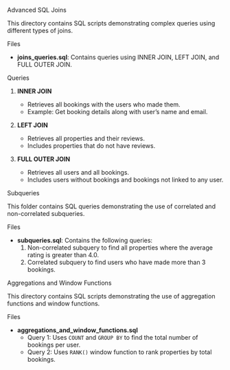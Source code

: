 Advanced SQL Joins

This directory contains SQL scripts demonstrating complex queries using different types of joins.

Files

- **joins_queries.sql**: Contains queries using INNER JOIN, LEFT JOIN, and FULL OUTER JOIN.

Queries

1. **INNER JOIN**
   - Retrieves all bookings with the users who made them.
   - Example: Get booking details along with user’s name and email.

2. **LEFT JOIN**
   - Retrieves all properties and their reviews.
   - Includes properties that do not have reviews.

3. **FULL OUTER JOIN**
   - Retrieves all users and all bookings.
   - Includes users without bookings and bookings not linked to any user.


Subqueries

This folder contains SQL queries demonstrating the use of correlated and non-correlated subqueries.

Files
- **subqueries.sql**: Contains the following queries:
  1. Non-correlated subquery to find all properties where the average rating is greater than 4.0.
  2. Correlated subquery to find users who have made more than 3 bookings.

Aggregations and Window Functions

This directory contains SQL scripts demonstrating the use of aggregation functions and window functions.

Files

- **aggregations_and_window_functions.sql**  
  - Query 1: Uses `COUNT` and `GROUP BY` to find the total number of bookings per user.  
  - Query 2: Uses `RANK()` window function to rank properties by total bookings.


